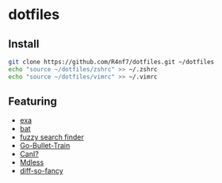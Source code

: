 # dotfiles

## Install

```bash
git clone https://github.com/R4nf7/dotfiles.git ~/dotfiles
echo "source ~/dotfiles/zshrc" >> ~/.zshrc
echo "source ~/dotfiles/vimrc" >> ~/.vimrc
```

## Featuring

- [exa](https://the.exa.website)
- [bat](https://github.com/sharkdp/bat)
- [fuzzy search finder](https://github.com/junegunn/fzf)
- [Go-Bullet-Train](https://github.com/jtyr/gbt)
- [CanI?](https://rubygems.org/gems/cani)
- [Mdless](https://rubygems.org/gems/mdless)
- [diff-so-fancy](https://github.com/so-fancy/diff-so-fancy)
